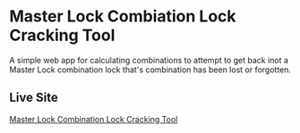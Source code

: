 # Master Lock Combiation Lock Cracking Tool

A simple web app for calculating combinations to attempt to get back inot a Master Lock combination lock that's combination has been lost or forgotten.

## Live Site
[Master Lock Combination Lock Cracking Tool](https://jdpasternak.github.io/master-lock-cracking-tool/)
